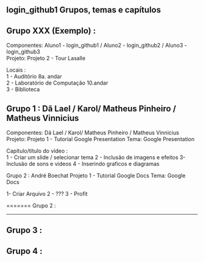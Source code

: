 login_github1 Grupos, temas e capítulos
--------------------------

Grupo XXX (Exemplo) :   
---------  
Componentes: Aluno1 - login_github1 / Aluno2 - login_github2 / Aluno3 - login_github3  
Projeto: Projeto 2 - Tour Lasalle

Locais :  
1 - Auditório 8a. andar  
2 - Laboratório de Computação 10.andar  
3 - Biblioteca  


Grupo 1 :   Dã Lael / Karol/ Matheus Pinheiro / Matheus Vinnicius
---------  
Componentes: Dã Lael / Karol/ Matheus Pinheiro / Matheus Vinnicius  
Projeto: Projeto 1 - Tutorial Google Presentation 
Tema: Google Presentation 

Capítulo/título do vídeo :   
1 - Criar um slide / selecionar tema 
2 - Inclusão de imagens e efeitos 
3- Inclusão de sons e videos 
4 - Inserindo graficos e diagramas 




Grupo 2 :   André Boechat 
Projeto 1 - Tutorial Google Docs
Tema: Google Docs

1- Criar Arquivo
2 - ???
3 - Profit

=======
Grupo 2 :   

---------  
Grupo 3 :   
---------  
Grupo 4 :   
---------  
